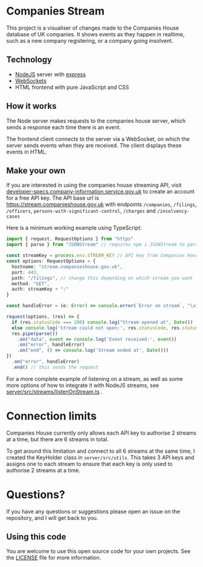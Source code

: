 # Companies Stream

This project is a visualiser of changes made to the Companies House database of UK companies. It
shows events as they happen in realtime, such as a new company registering, or a company going
insolvent.

## Technology

- [NodeJS](https://nodejs.org) server with [express](https://www.npmjs.com/package/express)
- [WebSockets](https://javascript.info/websocket)
- HTML frontend with pure JavaScript and CSS

## How it works

The Node server makes requests to the companies house server, which sends a response each time there is an event.

The frontend client connects to the server via a WebSocket, on which the server sends events when they are received.
The client displays these events in HTML.


## Make your own

If you are interested in using the companies house streaming API,
visit [developer-specs.company-information.service.gov.uk](https://developer-specs.company-information.service.gov.uk/streaming-api/guides/overview "Companies house developer website")
to create an account for a free API key. The API base url is https://stream.companieshouse.gov.uk
with endpoints `/companies`, `/filings`, `/officers`, `persons-with-significant-control`, `/charges`
and `/insolvency-cases`

Here is a minimum working example using TypeScript:

```typescript
import { request, RequestOptions } from "https"
import { parse } from "JSONStream" // requires npm i JSONStream to parse JSON events

const streamKey = process.env.STREAM_KEY // API key from Companies House website
const options: RequestOptions = {
  hostname: "stream.companieshouse.gov.uk",
  port: 443,
  path: "/filings", // change this depending on which stream you want
  method: "GET",
  auth: streamKey + ":"
}

const handleError = (e: Error) => console.error(`Error on stream`, "\x1b[31m", e.message, "\x1b[0m")

request(options, (res) => {
  if (res.statusCode === 200) console.log("Stream opened at", Date())
  else console.log('Stream could not open:', res.statusCode, res.statusMessage)
  res.pipe(parse())
    .on("data", event => console.log('Event received:', event))
    .on("error", handleError)
    .on("end", () => console.log('Stream ended at', Date()))
})
  .on("error", handleError)
  .end() // this sends the request

```

For a more complete example of listening on a stream, as well as some more options of how to integrate it with
NodeJS streams,
see [server/src/streams/listenOnStream.ts](https://github.com/mrbrianevans/companies-house-stream/blob/master/server/src/streams/listenOnStream.ts)
.

# Connection limits

Companies House currently only allows each API key to authorise 2 streams at a time, but there are 6 streams in total.

To get around this limitation and connect to all 6 streams at the same time, I created the KeyHolder class
in `server/src/utils`.
This takes 3 API keys and assigns one to each stream to ensure that each key is only used to authorise 2 streams at a
time.

# Questions?

If you have any questions or suggestions please open an issue on the repository, and I will get back to you.

## Using this code

You are welcome to use this open source code for your own projects.
See the [LICENSE](https://github.com/mrbrianevans/companies-house-stream/blob/master/LICENSE) file for more information.
